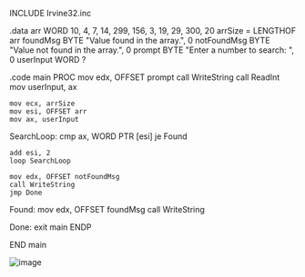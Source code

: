 INCLUDE Irvine32.inc

.data
	arr WORD 10, 4, 7, 14, 299, 156, 3, 19, 29, 300, 20
    arrSize = LENGTHOF arr
    foundMsg     BYTE "Value found in the array.", 0
    notFoundMsg  BYTE "Value not found in the array.", 0
    prompt       BYTE "Enter a number to search: ", 0
    userInput    WORD ?

.code
main PROC
    mov edx, OFFSET prompt
    call WriteString
    call ReadInt
    mov userInput, ax

    mov ecx, arrSize          
    mov esi, OFFSET arr       
    mov ax, userInput

SearchLoop:
    cmp ax, WORD PTR [esi]
    je Found

    add esi, 2
    loop SearchLoop

    mov edx, OFFSET notFoundMsg
    call WriteString
    jmp Done

Found:
    mov edx, OFFSET foundMsg
    call WriteString

Done:
    exit
main ENDP

END main



![image](https://github.com/user-attachments/assets/baf675d9-f429-426a-87a9-113e6620e2b6)

